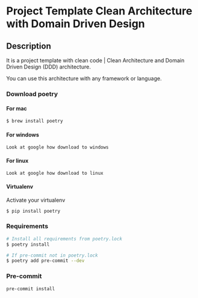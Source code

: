 # Project Template Clean Architecture with Domain Driven Design

## Description

It is a project template with clean code | Clean Architecture and Domain Driven Design (DDD) architecture.

You can use this architecture with any framework or language.

### Download poetry

#### For mac
```bash
$ brew install poetry
```

#### For windows
```
Look at google how download to windows
```

#### For linux
```
Look at google how download to linux
```

#### Virtualenv
Activate your virtualenv

```bash
$ pip install poetry
```

### Requirements
```bash
# Install all requirements from poetry.lock
$ poetry install
```

```bash
# If pre-commit not in poetry.lock
$ poetry add pre-commit --dev
```

### Pre-commit

```bash
pre-commit install
```
